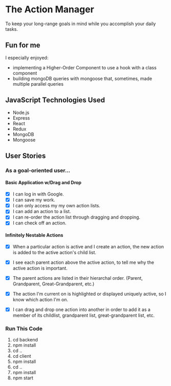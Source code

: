 # The Action Manager

To keep your long-range goals in mind while you accomplish your daily tasks.

## Fun for me

I especially enjoyed:
* implementing a Higher-Order Component to use a hook with a class component
* building mongoDB queries with mongoose that, sometimes, made multiple parallel queries

## JavaScript Technologies Used

* Node.js
* Express
* React
* Redux
* MongoDB
* Mongoose

## User Stories
### As a goal-oriented user...

#### Basic Application w/Drag and Drop
- [X] I can log in with Google.
- [X] I can save my work.
- [X] I can only access my my own action lists.
- [X] I can add an action to a list.
- [X] I can re-order the action list through dragging and dropping.
- [X] I can check off an action.

#### Infinitely Nestable Actions
- [X] When a particular action is active and I create an action, the new action is added to the active action's child list.
- [X] I see each parent action above the active action, to tell me why the active action is important.
- [X] The parent actions are listed in their hierarchal order. (Parent, Grandparent, Great-Grandparent, etc.)
- [X] The action I'm current on is highlighted or displayed uniquely active, so I know which action I'm on.
- [X] I can drag and drop one action into another in order to add it as a member of its childlist, grandparent list, great-grandparent list, etc.


### Run This Code

 1. cd backend
 2. npm install
 3. cd ..
 4. cd client
 5. npm install
 6. cd ..
 7. npm install
 7. npm start
